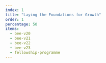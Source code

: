 ```yaml
---
index: 1
title: "Laying the Foundations for Growth"
order: 1
percentage: 50
items:
  - bee-v20
  - bee-v21
  - bee-v22
  - bee-v23
  - fellowship-programme
---
```

